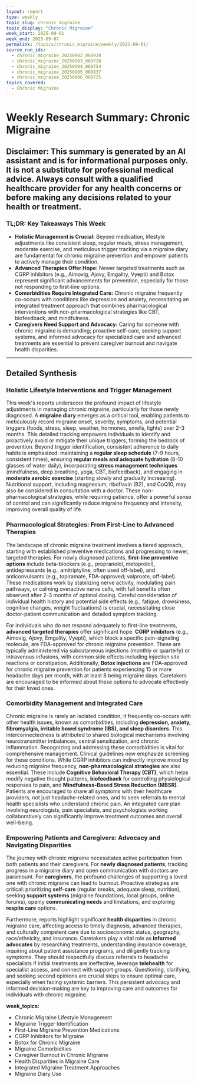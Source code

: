 ```yaml
---
layout: report
type: weekly
topic_slug: chronic_migraine
topic_display: "Chronic Migraine"
week_start: 2025-09-01
week_end: 2025-09-07
permalink: /topics/chronic_migraine/weekly/2025-09-01/
source_run_ids:
  - chronic_migraine_20250902_060928
  - chronic_migraine_20250903_060728
  - chronic_migraine_20250904_060754
  - chronic_migraine_20250905_060837
  - chronic_migraine_20250906_060725
topics_covered:
  - Chronic Migraine
---
```


# Weekly Research Summary: Chronic Migraine
**Disclaimer:** This summary is generated by an AI assistant and is for informational purposes only. It is not a substitute for professional medical advice. Always consult with a qualified healthcare provider for any health concerns or before making any decisions related to your health or treatment.
---
### **TL;DR: Key Takeaways This Week**
- **Holistic Management is Crucial:** Beyond medication, lifestyle adjustments like consistent sleep, regular meals, stress management, moderate exercise, and meticulous trigger tracking via a migraine diary are fundamental for chronic migraine prevention and empower patients to actively manage their condition.
- **Advanced Therapies Offer Hope:** Newer targeted treatments such as CGRP inhibitors (e.g., Aimovig, Ajovy, Emgality, Vyepti) and Botox represent significant advancements for prevention, especially for those not responding to first-line options.
- **Comorbidities Require Integrated Care:** Chronic migraine frequently co-occurs with conditions like depression and anxiety, necessitating an integrated treatment approach that combines pharmacological interventions with non-pharmacological strategies like CBT, biofeedback, and mindfulness.
- **Caregivers Need Support and Advocacy:** Caring for someone with chronic migraine is demanding; proactive self-care, seeking support systems, and informed advocacy for specialized care and advanced treatments are essential to prevent caregiver burnout and navigate health disparities.
---
## Detailed Synthesis

### Holistic Lifestyle Interventions and Trigger Management

This week's reports underscore the profound impact of lifestyle adjustments in managing chronic migraine, particularly for those newly diagnosed. A **migraine diary** emerges as a critical tool, enabling patients to meticulously record migraine onset, severity, symptoms, and potential triggers (foods, stress, sleep, weather, hormones, smells, lights) over 2-3 months. This detailed tracking empowers individuals to identify and proactively avoid or mitigate their unique triggers, forming the bedrock of prevention. Beyond trigger identification, consistent adherence to daily habits is emphasized: maintaining a **regular sleep schedule** (7-9 hours, consistent times), ensuring **regular meals and adequate hydration** (8-10 glasses of water daily), incorporating **stress management techniques** (mindfulness, deep breathing, yoga, CBT, biofeedback), and engaging in **moderate aerobic exercise** (starting slowly and gradually increasing). Nutritional support, including magnesium, riboflavin (B2), and CoQ10, may also be considered in consultation with a doctor. These non-pharmacological strategies, while requiring patience, offer a powerful sense of control and can significantly reduce migraine frequency and intensity, improving overall quality of life.

### Pharmacological Strategies: From First-Line to Advanced Therapies

The landscape of chronic migraine treatment involves a tiered approach, starting with established preventive medications and progressing to newer, targeted therapies. For newly diagnosed patients, **first-line preventive options** include beta-blockers (e.g., propranolol, metoprolol), antidepressants (e.g., amitriptyline, often used off-label), and anticonvulsants (e.g., topiramate, FDA-approved; valproate, off-label). These medications work by stabilizing nerve activity, modulating pain pathways, or calming overactive nerve cells, with full benefits often observed after 2-3 months of optimal dosing. Careful consideration of individual health history and potential side effects (e.g., fatigue, drowsiness, cognitive changes, weight fluctuations) is crucial, necessitating close doctor-patient communication and detailed symptom tracking.

For individuals who do not respond adequately to first-line treatments, **advanced targeted therapies** offer significant hope. **CGRP inhibitors** (e.g., Aimovig, Ajovy, Emgality, Vyepti), which block a specific pain-signaling molecule, are FDA-approved for chronic migraine prevention. These are typically administered via subcutaneous injections (monthly or quarterly) or intravenous infusions, with common side effects including injection site reactions or constipation. Additionally, **Botox injections** are FDA-approved for chronic migraine prevention for patients experiencing 15 or more headache days per month, with at least 8 being migraine days. Caretakers are encouraged to be informed about these options to advocate effectively for their loved ones.

### Comorbidity Management and Integrated Care

Chronic migraine is rarely an isolated condition; it frequently co-occurs with other health issues, known as comorbidities, including **depression, anxiety, fibromyalgia, irritable bowel syndrome (IBS), and sleep disorders**. This interconnectedness is attributed to shared biological mechanisms involving neurotransmitter imbalances, central sensitization, and chronic inflammation. Recognizing and addressing these comorbidities is vital for comprehensive management. Clinical guidelines now emphasize screening for these conditions. While CGRP inhibitors can indirectly improve mood by reducing migraine frequency, **non-pharmacological strategies** are also essential. These include **Cognitive Behavioral Therapy (CBT)**, which helps modify negative thought patterns, **biofeedback** for controlling physiological responses to pain, and **Mindfulness-Based Stress Reduction (MBSR)**. Patients are encouraged to share all symptoms with their healthcare providers, not just headache-related ones, and to seek referrals to mental health specialists who understand chronic pain. An integrated care plan involving neurologists, pain specialists, and psychologists working collaboratively can significantly improve treatment outcomes and overall well-being.

### Empowering Patients and Caregivers: Advocacy and Navigating Disparities

The journey with chronic migraine necessitates active participation from both patients and their caregivers. For **newly diagnosed patients**, tracking progress in a migraine diary and open communication with doctors are paramount. For **caregivers**, the profound challenges of supporting a loved one with chronic migraine can lead to burnout. Proactive strategies are critical: prioritizing **self-care** (regular breaks, adequate sleep, nutrition), seeking **support systems** (migraine foundations, local groups, online forums), openly **communicating needs** and limitations, and exploring **respite care** options.

Furthermore, reports highlight significant **health disparities** in chronic migraine care, affecting access to timely diagnosis, advanced therapies, and culturally competent care due to socioeconomic status, geography, race/ethnicity, and insurance. Caretakers play a vital role as **informed advocates** by researching treatments, understanding insurance coverage, inquiring about patient assistance programs, and diligently tracking symptoms. They should respectfully discuss referrals to headache specialists if initial treatments are ineffective, leverage **telehealth** for specialist access, and connect with support groups. Questioning, clarifying, and seeking second opinions are crucial steps to ensure optimal care, especially when facing systemic barriers. This persistent advocacy and informed decision-making are key to improving care and outcomes for individuals with chronic migraine.

**week_topics:**
- Chronic Migraine Lifestyle Management
- Migraine Trigger Identification
- First-Line Migraine Prevention Medications
- CGRP Inhibitors for Migraine
- Botox for Chronic Migraine
- Migraine Comorbidities
- Caregiver Burnout in Chronic Migraine
- Health Disparities in Migraine Care
- Integrated Migraine Treatment Approaches
- Migraine Diary Use
